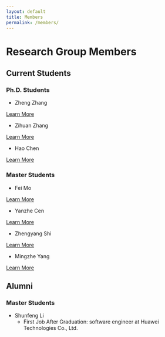 ```yaml
---
layout: default
title: Members
permalink: /members/
---
```


# Research Group Members

<!-- ## Faculty

### Peng Wang
**Associate Professor**  
Department of Automation, Shanghai Jiao Tong University  
Email: wangpeng605@sjtu.edu.cn  
[Learn More](/members/peng-wang) -->

## Current Students

### Ph.D. Students

- Zheng Zhang
<!-- **Research Interests**: Multi-agent systems, AI for decision and control   -->
[Learn More](/members/zheng-zhang)

- Zihuan Zhang
<!-- **Research Interests**: Multi-agent systems, AI for decision and control   -->
[Learn More](/members/zihuan-zhang)

- Hao Chen
<!-- **Research Interests**: Multi-agent systems, AI for decision and control   -->
[Learn More](/members/hao-chen)

### Master Students

- Fei Mo
<!-- **Research Interests**: Multi-agent systems, AI for decision and control   -->
[Learn More](/members/fei-mo)

- Yanzhe Cen
<!-- **Research Interests**: Multi-agent systems, AI for decision and control   -->
[Learn More](/members/yanzhe-cen)

- Zhengyang Shi
<!-- **Research Interests**: Multi-agent systems, AI for decision and control   -->
[Learn More](/members/zhengyang-shi)

- Mingzhe Yang
<!-- **Research Interests**: Multi-agent systems, AI for decision and control   -->
[Learn More](/members/zhengyang-shi)

## Alumni

<!-- ### Ph.D. Students -->

### Master Students
 - Shunfeng Li
   - First Job After Graduation: software engineer at Huawei Technologies Co., Ltd. 
